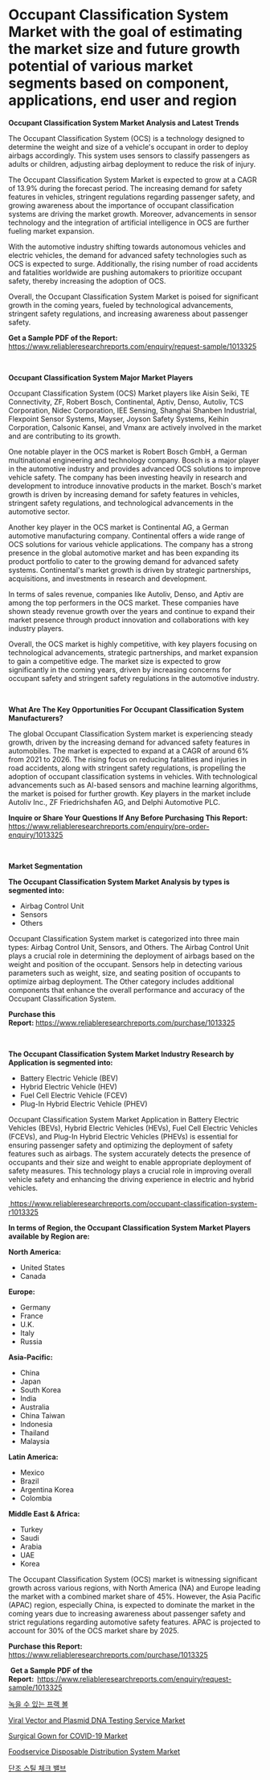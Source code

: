 <p><h1>Occupant Classification System Market with the goal of estimating the market size and future growth potential of various market segments based on component, applications, end user and region</h1></p><p><strong>Occupant Classification System Market Analysis and Latest Trends</strong></p>
<p><p>The Occupant Classification System (OCS) is a technology designed to determine the weight and size of a vehicle's occupant in order to deploy airbags accordingly. This system uses sensors to classify passengers as adults or children, adjusting airbag deployment to reduce the risk of injury.</p><p>The Occupant Classification System Market is expected to grow at a CAGR of 13.9% during the forecast period. The increasing demand for safety features in vehicles, stringent regulations regarding passenger safety, and growing awareness about the importance of occupant classification systems are driving the market growth. Moreover, advancements in sensor technology and the integration of artificial intelligence in OCS are further fueling market expansion.</p><p>With the automotive industry shifting towards autonomous vehicles and electric vehicles, the demand for advanced safety technologies such as OCS is expected to surge. Additionally, the rising number of road accidents and fatalities worldwide are pushing automakers to prioritize occupant safety, thereby increasing the adoption of OCS.</p><p>Overall, the Occupant Classification System Market is poised for significant growth in the coming years, fueled by technological advancements, stringent safety regulations, and increasing awareness about passenger safety.</p></p>
<p><strong>Get a Sample PDF of the Report:&nbsp;</strong> <a href="https://www.reliableresearchreports.com/enquiry/request-sample/1013325">https://www.reliableresearchreports.com/enquiry/request-sample/1013325</a></p>
<p>&nbsp;</p>
<p><strong>Occupant Classification System Major Market Players</strong></p>
<p><p>Occupant Classification System (OCS) Market players like Aisin Seiki, TE Connectivity, ZF, Robert Bosch, Continental, Aptiv, Denso, Autoliv, TCS Corporation, Nidec Corporation, IEE Sensing, Shanghai Shanben Industrial, Flexpoint Sensor Systems, Mayser, Joyson Safety Systems, Keihin Corporation, Calsonic Kansei, and Vmanx are actively involved in the market and are contributing to its growth.</p><p>One notable player in the OCS market is Robert Bosch GmbH, a German multinational engineering and technology company. Bosch is a major player in the automotive industry and provides advanced OCS solutions to improve vehicle safety. The company has been investing heavily in research and development to introduce innovative products in the market. Bosch's market growth is driven by increasing demand for safety features in vehicles, stringent safety regulations, and technological advancements in the automotive sector.</p><p>Another key player in the OCS market is Continental AG, a German automotive manufacturing company. Continental offers a wide range of OCS solutions for various vehicle applications. The company has a strong presence in the global automotive market and has been expanding its product portfolio to cater to the growing demand for advanced safety systems. Continental's market growth is driven by strategic partnerships, acquisitions, and investments in research and development.</p><p>In terms of sales revenue, companies like Autoliv, Denso, and Aptiv are among the top performers in the OCS market. These companies have shown steady revenue growth over the years and continue to expand their market presence through product innovation and collaborations with key industry players.</p><p>Overall, the OCS market is highly competitive, with key players focusing on technological advancements, strategic partnerships, and market expansion to gain a competitive edge. The market size is expected to grow significantly in the coming years, driven by increasing concerns for occupant safety and stringent safety regulations in the automotive industry.</p></p>
<p>&nbsp;</p>
<p><strong>What Are The Key Opportunities For Occupant Classification System Manufacturers?</strong></p>
<p><p>The global Occupant Classification System market is experiencing steady growth, driven by the increasing demand for advanced safety features in automobiles. The market is expected to expand at a CAGR of around 6% from 2021 to 2026. The rising focus on reducing fatalities and injuries in road accidents, along with stringent safety regulations, is propelling the adoption of occupant classification systems in vehicles. With technological advancements such as AI-based sensors and machine learning algorithms, the market is poised for further growth. Key players in the market include Autoliv Inc., ZF Friedrichshafen AG, and Delphi Automotive PLC.</p></p>
<p><strong>Inquire or Share Your Questions If Any Before Purchasing This Report:</strong> <a href="https://www.reliableresearchreports.com/enquiry/pre-order-enquiry/1013325">https://www.reliableresearchreports.com/enquiry/pre-order-enquiry/1013325</a></p>
<p>&nbsp;</p>
<p><strong>Market Segmentation</strong></p>
<p><strong>The Occupant Classification System Market Analysis by types is segmented into:</strong></p>
<p><ul><li>Airbag Control Unit</li><li>Sensors</li><li>Others</li></ul></p>
<p><p>Occupant Classification System market is categorized into three main types: Airbag Control Unit, Sensors, and Others. The Airbag Control Unit plays a crucial role in determining the deployment of airbags based on the weight and position of the occupant. Sensors help in detecting various parameters such as weight, size, and seating position of occupants to optimize airbag deployment. The Other category includes additional components that enhance the overall performance and accuracy of the Occupant Classification System.</p></p>
<p><strong>Purchase this Report:&nbsp;</strong><a href="https://www.reliableresearchreports.com/purchase/1013325">https://www.reliableresearchreports.com/purchase/1013325</a></p>
<p>&nbsp;</p>
<p><strong>The Occupant Classification System Market Industry Research by Application is segmented into:</strong></p>
<p><ul><li>Battery Electric Vehicle (BEV)</li><li>Hybrid Electric Vehicle (HEV)</li><li>Fuel Cell Electric Vehicle (FCEV)</li><li>Plug-In Hybrid Electric Vehicle (PHEV)</li></ul></p>
<p><p>Occupant Classification System Market Application in Battery Electric Vehicles (BEVs), Hybrid Electric Vehicles (HEVs), Fuel Cell Electric Vehicles (FCEVs), and Plug-In Hybrid Electric Vehicles (PHEVs) is essential for ensuring passenger safety and optimizing the deployment of safety features such as airbags. The system accurately detects the presence of occupants and their size and weight to enable appropriate deployment of safety measures. This technology plays a crucial role in improving overall vehicle safety and enhancing the driving experience in electric and hybrid vehicles.</p></p>
<p><a href="https://www.reliableresearchreports.com/occupant-classification-system-r1013325">&nbsp;https://www.reliableresearchreports.com/occupant-classification-system-r1013325</a></p>
<p><strong>In terms of Region, the Occupant Classification System Market Players available by Region are:</strong></p>
<p>
    <p> <strong> North America: </strong>
        <ul>
            <li>United States</li>
            <li>Canada</li>
        </ul>
        </p> 
    <p> <strong> Europe: </strong>
        <ul>
            <li>Germany</li>
            <li>France</li>
            <li>U.K.</li>
            <li>Italy</li>
            <li>Russia</li>
        </ul>
        </p> 
    <p> <strong> Asia-Pacific: </strong>
        <ul>
            <li>China</li>
            <li>Japan</li>
            <li>South Korea</li>
            <li>India</li>
            <li>Australia</li>
            <li>China Taiwan</li>
            <li>Indonesia</li>
            <li>Thailand</li>
            <li>Malaysia</li>
        </ul>
        </p> 
    <p> <strong> Latin America: </strong>
        <ul>
            <li>Mexico</li>
            <li>Brazil</li>
            <li>Argentina Korea</li>
            <li>Colombia</li>
        </ul>
        </p> 
    <p> <strong> Middle East & Africa: </strong>
        <ul>
            <li>Turkey</li>
            <li>Saudi</li>
            <li>Arabia</li>
            <li>UAE</li>
            <li>Korea</li>
        </ul>
    </p>
    </p>
<p><p>The Occupant Classification System (OCS) market is witnessing significant growth across various regions, with North America (NA) and Europe leading the market with a combined market share of 45%. However, the Asia Pacific (APAC) region, especially China, is expected to dominate the market in the coming years due to increasing awareness about passenger safety and strict regulations regarding automotive safety features. APAC is projected to account for 30% of the OCS market share by 2025.</p></p>
<p><strong>Purchase this Report: </strong><a href="https://www.reliableresearchreports.com/purchase/1013325">https://www.reliableresearchreports.com/purchase/1013325</a></p>
<p>&nbsp;<strong>Get a Sample PDF of the Report:&nbsp;&nbsp;</strong><a href="https://www.reliableresearchreports.com/enquiry/request-sample/1013325">https://www.reliableresearchreports.com/enquiry/request-sample/1013325</a></p>
<p><strong></strong></p>
<p><p><a href="https://medium.com/@constantinvon/%EA%B0%80%EC%9A%A9%EC%84%B1-%ED%94%84%EB%9E%99-%EB%B3%BC-%EC%8B%9C%EC%9E%A5-2031%EB%85%84%EA%B9%8C%EC%A7%80%EC%9D%98-%EB%8F%99%ED%96%A5-%EC%98%88%EC%B8%A1-%EB%B0%8F-%EA%B2%BD%EC%9F%81-%EB%B6%84%EC%84%9D-aaa524c9940d">녹을 수 있는 프랙 볼</a></p><p><a href="https://www.linkedin.com/pulse/viral-vector-plasmid-dna-testing-service-market-report-reveals-wugof">Viral Vector and Plasmid DNA Testing Service Market</a></p><p><a href="https://www.linkedin.com/pulse/surgical-gown-covid-19-market-trends-forecast-competitive-u29te">Surgical Gown for COVID-19 Market</a></p><p><a href="https://github.com/timeliteaut/Market-Research-Report-List-2/blob/main/foodservice-disposable-distribution-system-market.md">Foodservice Disposable Distribution System Market</a></p><p><a href="https://github.com/durgin521/Market-Research-Report-List-1/blob/main/684454751578.md">단조 스틸 체크 밸브</a></p></p>